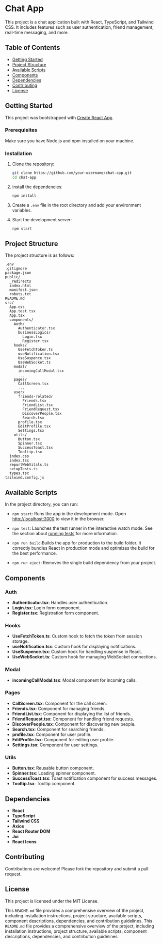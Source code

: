 # Chat App

This project is a chat application built with React, TypeScript, and Tailwind CSS. It includes features such as user authentication, friend management, real-time messaging, and more.

## Table of Contents

- [Getting Started](#getting-started)
- [Project Structure](#project-structure)
- [Available Scripts](#available-scripts)
- [Components](#components)
- [Dependencies](#dependencies)
- [Contributing](#contributing)
- [License](#license)

## Getting Started

This project was bootstrapped with [Create React App](https://github.com/facebook/create-react-app).

### Prerequisites

Make sure you have Node.js and npm installed on your machine.

### Installation

1. Clone the repository:

   ```sh
   git clone https://github.com/your-username/chat-app.git
   cd chat-app
   ```

2. Install the dependencies:

   ```sh
   npm install
   ```

3. Create a `.env` file in the root directory and add your environment variables.

4. Start the development server:

   ```sh
   npm start
   ```

## Project Structure

The project structure is as follows:

```
.env
.gitignore
package.json
public/
  _redirects
  index.html
  manifest.json
  robots.txt
README.md
src/
  App.css
  App.test.tsx
  App.tsx
  components/
    Auth/
      Authenticator.tsx
      businessLogics/
        Login.tsx
        Register.tsx
    hooks/
      UseFetchToken.ts
      useNotification.tsx
      UseSuspence.tsx
      UseWebSocket.ts
    modal/
      incomingCallModal.tsx
      ...
    pages/
      CallScreen.tsx
      ...
    user/
      friends-related/
        Friends.tsx
        FriendList.tsx
        FriendRequest.tsx
        DiscoverPeople.tsx
        Search.tsx
      profile.tsx
      EditProfile.tsx
      Settings.tsx
    utils/
      Button.tsx
      Spinner.tsx
      SuccessToast.tsx
      Tooltip.tsx
  index.css
  index.tsx
  reportWebVitals.ts
  setupTests.ts
  types.tsx
tailwind.config.js
```

## Available Scripts

In the project directory, you can run:

- `npm start`: Runs the app in the development mode.
  Open <http://localhost:3000> to view it in the browser.
- `npm test`: Launches the test runner in the interactive watch mode.
  See the section about [running tests](https://facebook.github.io/create-react-app/docs/running-tests) for more information.

- `npm run build`:Builds the app for production to the build folder.
  It correctly bundles React in production mode and optimizes the build for the best performance.

- `npm run eject`: Removes the single build dependency from your project.

## Components


### Auth

- **Authenticator.tsx**: Handles user authentication.
- **Login.tsx**: Login form component.
- **Register.tsx**: Registration form component.

### Hooks

- **UseFetchToken.ts**: Custom hook to fetch the token from session storage.
- **useNotification.tsx**: Custom hook for displaying notifications.
- **UseSuspence.tsx**: Custom hook for handling suspense in React.
- **UseWebSocket.ts**: Custom hook for managing WebSocket connections.

### Modal

- **incomingCallModal.tsx**: Modal component for incoming calls.

### Pages

- **CallScreen.tsx**: Component for the call screen.
- **Friends.tsx**: Component for managing friends.
- **FriendList.tsx**: Component for displaying the list of friends.
- **FriendRequest.tsx**: Component for handling friend requests.
- **DiscoverPeople.tsx**: Component for discovering new people.
- **Search.tsx**: Component for searching friends.
- **profile.tsx**: Component for user profile.
- **EditProfile.tsx**: Component for editing user profile.
- **Settings.tsx**: Component for user settings.

### Utils

- **Button.tsx**: Reusable button component.
- **Spinner.tsx**: Loading spinner component.
- **SuccessToast.tsx**: Toast notification component for success messages.
- **Tooltip.tsx**: Tooltip component.

## Dependencies

- **React**
- **TypeScript**
- **Tailwind CSS**
- **Axios**
- **React Router DOM**
- **Joi**
- **React Icons**

## Contributing

Contributions are welcome! Please fork the repository and submit a pull request.

## License

This project is licensed under the MIT License.

This `README.md` file provides a comprehensive overview of the project, including installation instructions, project structure, available scripts, component descriptions, dependencies, and contribution guidelines.
This `README.md` file provides a comprehensive overview of the project, including installation instructions, project structure, available scripts, component descriptions, dependencies, and contribution guidelines.
